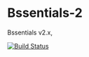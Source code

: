 # Bssentials-2
Bssentials v2.x,

[![Build Status](https://travis-ci.org/Bssentials/Bssentials-2.svg?branch=master)](https://travis-ci.org/Bssentials/Bssentials-2)
